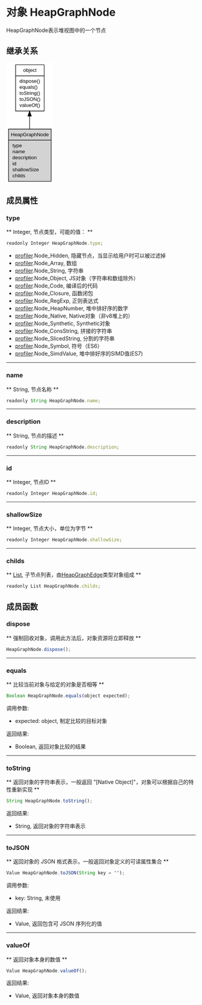 # 对象 HeapGraphNode
HeapGraphNode表示堆视图中的一个节点

## 继承关系
<div class="inherits"><svg width="93pt" height="240pt" viewBox="0.00 0.00 93.00 240.00" xmlns="http://www.w3.org/2000/svg" xmlns:xlink="http://www.w3.org/1999/xlink">
<g id="graph0" class="graph" transform="scale(1 1) rotate(0) translate(4 236)">
<title>%0</title>
<polygon fill="#ffffff" stroke="transparent" points="-4,4 -4,-236 89,-236 89,4 -4,4"/>
<!-- object -->
<g id="node1" class="node">
<title>object</title>
<g id="a_node1"><a xlink:href="object.md" xlink:title="object">
<polygon fill="#ffffff" stroke="transparent" points="14,-140 14,-232 71,-232 71,-140 14,-140"/>
<polygon fill="none" stroke="#000000" points="14.5,-210 14.5,-232 71.5,-232 71.5,-210 14.5,-210"/>
<text text-anchor="start" x="29.6625" y="-218" font-family="Helvetica,sans-Serif" font-size="10.00" fill="#000000">object</text>
<polygon fill="none" stroke="#000000" points="14.5,-140 14.5,-210 71.5,-210 71.5,-140 14.5,-140"/>
<text text-anchor="start" x="19.5" y="-196" font-family="Helvetica,sans-Serif" font-size="10.00" fill="#000000"> dispose()</text>
<text text-anchor="start" x="19.5" y="-184" font-family="Helvetica,sans-Serif" font-size="10.00" fill="#000000"> equals()</text>
<text text-anchor="start" x="19.5" y="-172" font-family="Helvetica,sans-Serif" font-size="10.00" fill="#000000"> toString()</text>
<text text-anchor="start" x="19.5" y="-160" font-family="Helvetica,sans-Serif" font-size="10.00" fill="#000000"> toJSON()</text>
<text text-anchor="start" x="19.5" y="-148" font-family="Helvetica,sans-Serif" font-size="10.00" fill="#000000"> valueOf()</text>
</a>
</g>
</g>
<!-- HeapGraphNode -->
<g id="node2" class="node">
<title>HeapGraphNode</title>
<g id="a_node2"><a xlink:title="HeapGraphNode">
<polygon fill="#d3d3d3" stroke="transparent" points="0,0 0,-104 85,-104 85,0 0,0"/>
<polygon fill="none" stroke="#000000" points=".5,-82 .5,-104 85.5,-104 85.5,-82 .5,-82"/>
<text text-anchor="start" x="5.2115" y="-90" font-family="Helvetica,sans-Serif" font-size="10.00" fill="#000000">HeapGraphNode</text>
<polygon fill="none" stroke="#000000" points=".5,0 .5,-82 85.5,-82 85.5,0 .5,0"/>
<text text-anchor="start" x="5.5" y="-68" font-family="Helvetica,sans-Serif" font-size="10.00" fill="#000000"> type</text>
<text text-anchor="start" x="5.5" y="-56" font-family="Helvetica,sans-Serif" font-size="10.00" fill="#000000"> name</text>
<text text-anchor="start" x="5.5" y="-44" font-family="Helvetica,sans-Serif" font-size="10.00" fill="#000000"> description</text>
<text text-anchor="start" x="5.5" y="-32" font-family="Helvetica,sans-Serif" font-size="10.00" fill="#000000"> id</text>
<text text-anchor="start" x="5.5" y="-20" font-family="Helvetica,sans-Serif" font-size="10.00" fill="#000000"> shallowSize</text>
<text text-anchor="start" x="5.5" y="-8" font-family="Helvetica,sans-Serif" font-size="10.00" fill="#000000"> childs</text>
</a>
</g>
</g>
<!-- object&#45;&gt;HeapGraphNode -->
<g id="edge1" class="edge">
<title>object-&gt;HeapGraphNode</title>
<path fill="none" stroke="#000000" d="M42.5,-129.7145C42.5,-121.2506 42.5,-112.5526 42.5,-104.1796"/>
<polygon fill="#000000" stroke="#000000" points="39.0001,-129.8848 42.5,-139.8848 46.0001,-129.8848 39.0001,-129.8848"/>
</g>
</g>
</svg></div>

## 成员属性
        
### type
** Integer, 节点类型，可能的值： **

```JavaScript
readonly Integer HeapGraphNode.type;
```

- [profiler](../../module/ifs/profiler.md).Node_Hidden,         隐藏节点，当显示给用户时可以被过滤掉
- [profiler](../../module/ifs/profiler.md).Node_Array,          数组
- [profiler](../../module/ifs/profiler.md).Node_String,         字符串
- [profiler](../../module/ifs/profiler.md).Node_Object,         JS对象（字符串和数组除外）
- [profiler](../../module/ifs/profiler.md).Node_Code,           编译后的代码
- [profiler](../../module/ifs/profiler.md).Node_Closure,        函数闭包
- [profiler](../../module/ifs/profiler.md).Node_RegExp,         正则表达式
- [profiler](../../module/ifs/profiler.md).Node_HeapNumber,     堆中排好序的数字
- [profiler](../../module/ifs/profiler.md).Node_Native,         Native对象（非v8堆上的）
- [profiler](../../module/ifs/profiler.md).Node_Synthetic,      Synthetic对象
- [profiler](../../module/ifs/profiler.md).Node_ConsString,     拼接的字符串
- [profiler](../../module/ifs/profiler.md).Node_SlicedString,   分割的字符串
- [profiler](../../module/ifs/profiler.md).Node_Symbol,         符号（ES6）
- [profiler](../../module/ifs/profiler.md).Node_SimdValue,      堆中排好序的SIMD值(ES7)

--------------------------
### name
** String, 节点名称 **

```JavaScript
readonly String HeapGraphNode.name;
```

--------------------------
### description
** String, 节点的描述 **

```JavaScript
readonly String HeapGraphNode.description;
```

--------------------------
### id
** Integer, 节点ID **

```JavaScript
readonly Integer HeapGraphNode.id;
```

--------------------------
### shallowSize
** Integer, 节点大小，单位为字节 **

```JavaScript
readonly Integer HeapGraphNode.shallowSize;
```

--------------------------
### childs
** [List](List.md), 子节点列表，由[HeapGraphEdge](HeapGraphEdge.md)类型对象组成 **

```JavaScript
readonly List HeapGraphNode.childs;
```

## 成员函数
        
### dispose
** 强制回收对象，调用此方法后，对象资源将立即释放 **

```JavaScript
HeapGraphNode.dispose();
```

--------------------------
### equals
** 比较当前对象与给定的对象是否相等 **

```JavaScript
Boolean HeapGraphNode.equals(object expected);
```

调用参数:
* expected: object, 制定比较的目标对象

返回结果:
* Boolean, 返回对象比较的结果

--------------------------
### toString
** 返回对象的字符串表示，一般返回 "[Native Object]"，对象可以根据自己的特性重新实现 **

```JavaScript
String HeapGraphNode.toString();
```

返回结果:
* String, 返回对象的字符串表示

--------------------------
### toJSON
** 返回对象的 JSON 格式表示，一般返回对象定义的可读属性集合 **

```JavaScript
Value HeapGraphNode.toJSON(String key = "");
```

调用参数:
* key: String, 未使用

返回结果:
* Value, 返回包含可 JSON 序列化的值

--------------------------
### valueOf
** 返回对象本身的数值 **

```JavaScript
Value HeapGraphNode.valueOf();
```

返回结果:
* Value, 返回对象本身的数值

